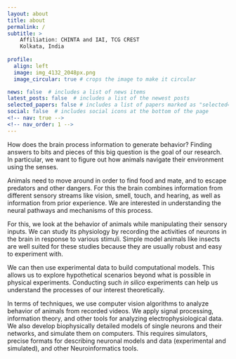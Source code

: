 ```yaml
---
layout: about
title: about
permalink: /
subtitle: >
    Affiliation: CHINTA and IAI, TCG CREST
	Kolkata, India
	
profile:
  align: left
  image: img_4132_2048px.png
  image_circular: true # crops the image to make it circular

news: false  # includes a list of news items
latest_posts: false  # includes a list of the newest posts
selected_papers: false # includes a list of papers marked as "selected={true}"
social: false  # includes social icons at the bottom of the page
<!-- nav: true -->
<!-- nav_order: 1 -->
---
```


How does the brain process information to generate behavior? Finding answers to bits and pieces of this big question is the goal of our research. In particular, we want to figure out how animals navigate their environment using the senses.

Animals need to move around in order to find food and mate, and to escape predators and other dangers. For this the brain combines information from different sensory streams like vision, smell, touch, and hearing, as well as information from prior experience. We are interested in understanding the neural pathways and mechanisms of this process.

For this, we look at the behavior of animals while manipulating their sensory inputs. We can study its physiology by recording the activities of neurons in the brain in response to various stimuli. Simple model animals like insects are well suited for these studies because they are usually robust and easy to experiment with.

We can then use experimental data to build computational models. This allows us to explore hypothetical scenarios beyond what is possible in physical experiments. Conducting such *in silico* experiments can help us understand the processes of our interest theoretically.

In terms of techniques, we use computer vision algorithms to analyze behavior of animals from recorded videos. We apply signal processing, information theory, and other tools for analyzing electrophysiological data. We also develop biophysically detailed models of single neurons and their networks, and simulate them on computers. This requires simulators, precise formats for describing neuronal models and data (experimental and simulated), and other Neuroinformatics tools.
